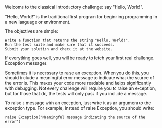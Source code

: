 Welcome to the classical introductory challenge: say "Hello, World!".

"Hello, World!" is the traditional first program for beginning programming in a new language or environment.

The objectives are simple:

    Write a function that returns the string "Hello, World!".
    Run the test suite and make sure that it succeeds.
    Submit your solution and check it at the website.

If everything goes well, you will be ready to fetch your first real challenge.
Exception messages

Sometimes it is necessary to raise an exception. When you do this, you should include a meaningful error message to indicate what the source of the error is. This makes your code more readable and helps significantly with debugging. Not every challenge will require you to raise an exception, but for those that do, the tests will only pass if you include a message.

To raise a message with an exception, just write it as an argument to the exception type. For example, instead of raise Exception, you should write:

```raise Exception("Meaningful message indicating the source of the error")```